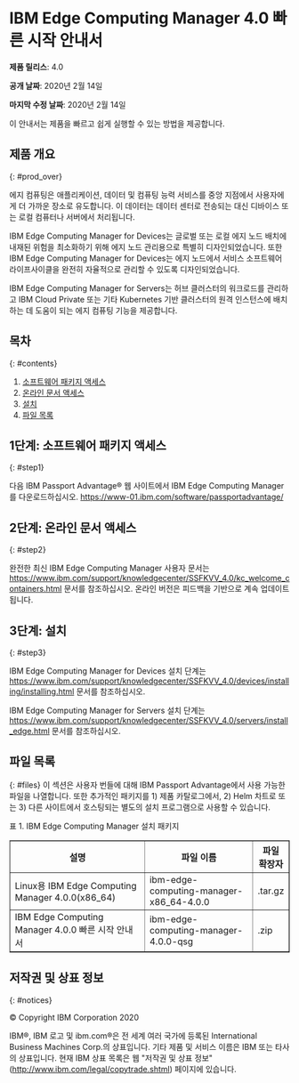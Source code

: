 # IBM Edge Computing Manager 4.0 빠른 시작 안내서

<b>제품 릴리스</b>: 4.0

<b>공개 날짜</b>: 2020년 2월 14일

<b>마지막 수정 날짜</b>: 2020년 2월 14일

이 안내서는 제품을 빠르고 쉽게 실행할 수 있는 방법을 제공합니다.

## 제품 개요
{: #prod_over}

에지 컴퓨팅은 애플리케이션, 데이터 및 컴퓨팅 능력 서비스를 중앙 지점에서 사용자에게 더 가까운 장소로 유도합니다. 이 데이터는 데이터 센터로 전송되는 대신 디바이스 또는 로컬 컴퓨터나 서버에서 처리됩니다.

IBM Edge Computing Manager for Devices는 글로벌 또는 로컬 에지 노드 배치에 내재된 위험을 최소화하기 위해 에지 노드 관리용으로 특별히 디자인되었습니다. 또한 IBM Edge Computing Manager for Devices는 에지 노드에서 서비스 소프트웨어 라이프사이클을 완전히 자율적으로 관리할 수 있도록 디자인되었습니다. 

IBM Edge Computing Manager for Servers는 허브 클러스터의 워크로드를 관리하고 IBM Cloud Private 또는 기타 Kubernetes 기반 클러스터의 원격 인스턴스에 배치하는 데 도움이 되는 에지 컴퓨팅 기능을 제공합니다.

## 목차
{: #contents}

 1. [소프트웨어 패키지 액세스](#step1)
 2. [온라인 문서 액세스](#step2)
 3. [설치](#step3)
 4. [파일 목록](#files)

## 1단계: 소프트웨어 패키지 액세스
{: #step1}

다음 IBM Passport Advantage® 웹 사이트에서 IBM Edge Computing Manager를 다운로드하십시오. https://www-01.ibm.com/software/passportadvantage/

## 2단계: 온라인 문서 액세스
{: #step2}

완전한 최신 IBM Edge Computing Manager 사용자 문서는 https://www.ibm.com/support/knowledgecenter/SSFKVV_4.0/kc_welcome_containers.html 문서를 참조하십시오. 온라인 버전은 피드백을 기반으로 계속 업데이트됩니다.

## 3단계: 설치
{: #step3}

IBM Edge Computing Manager for Devices 설치 단계는 https://www.ibm.com/support/knowledgecenter/SSFKVV_4.0/devices/installing/installing.html 문서를 참조하십시오. 

IBM Edge Computing Manager for Servers 설치 단계는 https://www.ibm.com/support/knowledgecenter/SSFKVV_4.0/servers/install_edge.html 문서를 참조하십시오. 

## 파일 목록
{: #files}
이 섹션은 사용자 번들에 대해 IBM Passport Advantage에서 사용 가능한 파일을 나열합니다. 또한 추가적인 패키지를 1) 제품 카탈로그에서, 2) Helm 차트로 또는 3) 다른 사이트에서 호스팅되는 별도의 설치 프로그램으로 사용할 수 있습니다.

표 1. IBM Edge Computing Manager 설치 패키지
<table border="1" width="100%">
  <tr>
    <th width="50%">설명</th>
    <th width="40%">파일 이름<br></th>
    <th width="10%">파일 확장자<br></th>
  </tr>
  <tr>
    <td>Linux용 IBM Edge Computing Manager 4.0.0(x86_64)</td>
    <td>ibm-edge-computing-manager-x86_64-4.0.0</td>
    <td>.tar.gz</td>
  </tr>
  <tr>
    <td>IBM Edge Computing Manager 4.0.0 빠른 시작 안내서</td>
    <td>ibm-edge-computing-manager-4.0.0-qsg</td>
    <td>.zip</td>
  </tr>
</table>

## 저작권 및 상표 정보
{: #notices}

© Copyright IBM Corporation 2020



IBM®, IBM 로고 및 ibm.com®은 전 세계 여러 국가에 등록된 International Business Machines Corp.의 상표입니다. 기타 제품 및 서비스 이름은 IBM 또는 타사의 상표입니다. 현재 IBM 상표 목록은
웹 "저작권 및 상표 정보"(http://www.ibm.com/legal/copytrade.shtml) 페이지에 있습니다.

